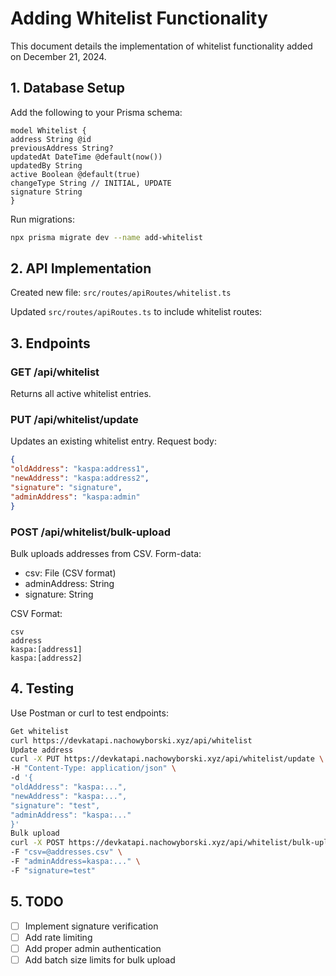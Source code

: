 # Adding Whitelist Functionality

This document details the implementation of whitelist functionality added on December 21, 2024.

## 1. Database Setup

Add the following to your Prisma schema:
```prisma
model Whitelist {
address String @id
previousAddress String?
updatedAt DateTime @default(now())
updatedBy String
active Boolean @default(true)
changeType String // INITIAL, UPDATE
signature String
}
```
Run migrations:
```bash
npx prisma migrate dev --name add-whitelist
```

## 2. API Implementation

Created new file: `src/routes/apiRoutes/whitelist.ts`

Updated `src/routes/apiRoutes.ts` to include whitelist routes:


## 3. Endpoints

### GET /api/whitelist
Returns all active whitelist entries.

### PUT /api/whitelist/update
Updates an existing whitelist entry.
Request body:
```json
{
"oldAddress": "kaspa:address1",
"newAddress": "kaspa:address2",
"signature": "signature",
"adminAddress": "kaspa:admin"
}
```

### POST /api/whitelist/bulk-upload
Bulk uploads addresses from CSV.
Form-data:
- csv: File (CSV format)
- adminAddress: String
- signature: String

CSV Format:
```
csv
address
kaspa:[address1]
kaspa:[address2]
```

## 4. Testing

Use Postman or curl to test endpoints:
```bash
Get whitelist
curl https://devkatapi.nachowyborski.xyz/api/whitelist
Update address
curl -X PUT https://devkatapi.nachowyborski.xyz/api/whitelist/update \
-H "Content-Type: application/json" \
-d '{
"oldAddress": "kaspa:...",
"newAddress": "kaspa:...",
"signature": "test",
"adminAddress": "kaspa:..."
}'
Bulk upload
curl -X POST https://devkatapi.nachowyborski.xyz/api/whitelist/bulk-upload \
-F "csv=@addresses.csv" \
-F "adminAddress=kaspa:..." \
-F "signature=test"
```


## 5. TODO
- [ ] Implement signature verification
- [ ] Add rate limiting
- [ ] Add proper admin authentication
- [ ] Add batch size limits for bulk upload